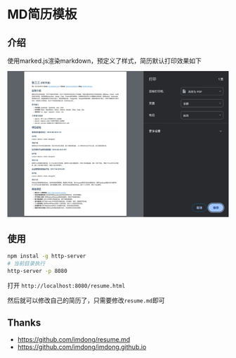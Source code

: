 # MD简历模板

## 介绍

使用marked.js渲染markdown，预定义了样式，简历默认打印效果如下

![alt text](./image/image.png)


## 使用

```bash
npm instal -g http-server
# 当前目录执行
http-server -p 8080
```

打开 `http://localhost:8080/resume.html`

然后就可以修改自己的简历了，只需要修改`resume.md`即可

## Thanks 

- https://github.com/imdong/resume.md
- https://github.com/imdong/imdong.github.io